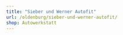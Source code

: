```yaml
---
title: "Sieber und Werner Autofit"
url: /oldenburg/sieber-und-werner-autofit/
shop: Autowerkstatt
---
```

